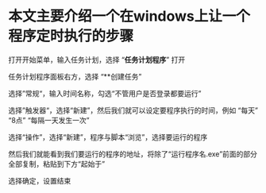 # 本文主要介绍一个在windows上让一个程序定时执行的步骤

打开开始菜单，输入任务计划，选择 “**任务计划程序**” 打开

任务计划程序面板右方，选择 “**创建任务” 

选择”常规“，输入时间名称，勾选“不管用户是否登录都要运行”

选择”触发器“，选择“新建”，然后我们就可以设定要程序执行的时间，例如 “每天” “8点” “每隔一天发生一次”

选择“操作”，选择“新建”，程序与脚本“浏览”，选择要运行的程序

然后我们就能看到我们要运行的程序的地址，将除了“运行程序名.exe”前面的部分全部复制，粘贴到下方“起始于”

选择确定，设置结束

